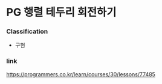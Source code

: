 # PG 행렬 테두리 회전하기

### Classification
* 구현

### link
https://programmers.co.kr/learn/courses/30/lessons/77485
